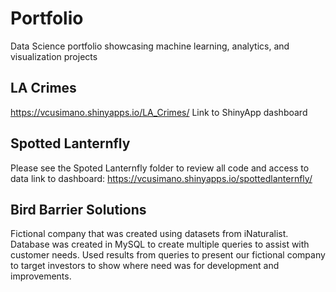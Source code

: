 # Portfolio
Data Science portfolio showcasing machine learning, analytics, and visualization projects


## LA Crimes
https://vcusimano.shinyapps.io/LA_Crimes/
Link to ShinyApp dashboard 

## Spotted Lanternfly
Please see the Spoted Lanternfly folder to review all code and access to data
link to dashboard: 
https://vcusimano.shinyapps.io/spottedlanternfly/

## Bird Barrier Solutions
Fictional company that was created using datasets from iNaturalist. Database was created in MySQL to create multiple queries to assist with customer needs. Used results from queries to present our fictional company to target investors to show where need was for development and improvements.

